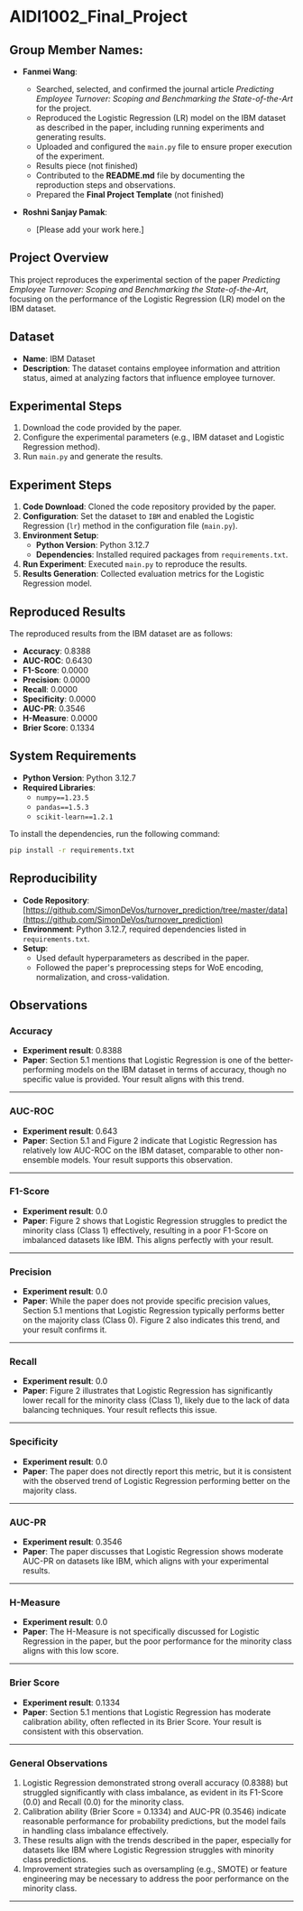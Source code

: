 # AIDI1002_Final_Project

## Group Member Names:
- **Fanmei Wang**:
  - Searched, selected, and confirmed the journal article *Predicting Employee Turnover: Scoping and Benchmarking the State-of-the-Art* for the project.
  - Reproduced the Logistic Regression (LR) model on the IBM dataset as described in the paper, including running experiments and generating results.
  - Uploaded and configured the `main.py` file to ensure proper execution of the experiment.
  - Results piece (not finished)
  - Contributed to the **README.md** file by documenting the reproduction steps and observations.
  - Prepared the **Final Project Template** (not finished)
  
- **Roshni Sanjay Pamak**:
  - [Please add your work here.]
    
## Project Overview
This project reproduces the experimental section of the paper *Predicting Employee Turnover: Scoping and Benchmarking the State-of-the-Art*, focusing on the performance of the Logistic Regression (LR) model on the IBM dataset.

## Dataset
- **Name**: IBM Dataset
- **Description**: The dataset contains employee information and attrition status, aimed at analyzing factors that influence employee turnover.

## Experimental Steps
1. Download the code provided by the paper.
2. Configure the experimental parameters (e.g., IBM dataset and Logistic Regression method).
3. Run `main.py` and generate the results.

## Experiment Steps
1. **Code Download**: Cloned the code repository provided by the paper.
2. **Configuration**: Set the dataset to `IBM` and enabled the Logistic Regression (`lr`) method in the configuration file (`main.py`).
3. **Environment Setup**: 
   - **Python Version**: Python 3.12.7
   - **Dependencies**: Installed required packages from `requirements.txt`.
4. **Run Experiment**: Executed `main.py` to reproduce the results.
5. **Results Generation**: Collected evaluation metrics for the Logistic Regression model.

## Reproduced Results
The reproduced results from the IBM dataset are as follows:
- **Accuracy**: 0.8388
- **AUC-ROC**: 0.6430
- **F1-Score**: 0.0000
- **Precision**: 0.0000
- **Recall**: 0.0000
- **Specificity**: 0.0000
- **AUC-PR**: 0.3546
- **H-Measure**: 0.0000
- **Brier Score**: 0.1334

## System Requirements
- **Python Version**: Python 3.12.7
- **Required Libraries**:
  - `numpy==1.23.5`
  - `pandas==1.5.3`
  - `scikit-learn==1.2.1`

To install the dependencies, run the following command:

```bash
pip install -r requirements.txt
```

## Reproducibility
- **Code Repository**: [https://github.com/SimonDeVos/turnover_prediction/tree/master/data](https://github.com/SimonDeVos/turnover_prediction)
- **Environment**: Python 3.12.7, required dependencies listed in `requirements.txt`.
- **Setup**:
  - Used default hyperparameters as described in the paper.
  - Followed the paper's preprocessing steps for WoE encoding, normalization, and cross-validation.

## Observations

### **Accuracy**
- **Experiment result**: 0.8388
- **Paper**: Section 5.1 mentions that Logistic Regression is one of the better-performing models on the IBM dataset in terms of accuracy, though no specific value is provided. Your result aligns with this trend.

---

### **AUC-ROC**
- **Experiment result**: 0.643
- **Paper**: Section 5.1 and Figure 2 indicate that Logistic Regression has relatively low AUC-ROC on the IBM dataset, comparable to other non-ensemble models. Your result supports this observation.

---

### **F1-Score**
- **Experiment result**: 0.0
- **Paper**: Figure 2 shows that Logistic Regression struggles to predict the minority class (Class 1) effectively, resulting in a poor F1-Score on imbalanced datasets like IBM. This aligns perfectly with your result.

---

### **Precision**
- **Experiment result**: 0.0
- **Paper**: While the paper does not provide specific precision values, Section 5.1 mentions that Logistic Regression typically performs better on the majority class (Class 0). Figure 2 also indicates this trend, and your result confirms it.

---

### **Recall**
- **Experiment result**: 0.0
- **Paper**: Figure 2 illustrates that Logistic Regression has significantly lower recall for the minority class (Class 1), likely due to the lack of data balancing techniques. Your result reflects this issue.

---

### **Specificity**
- **Experiment result**: 0.0
- **Paper**: The paper does not directly report this metric, but it is consistent with the observed trend of Logistic Regression performing better on the majority class.

---

### **AUC-PR**
- **Experiment result**: 0.3546
- **Paper**: The paper discusses that Logistic Regression shows moderate AUC-PR on datasets like IBM, which aligns with your experimental results.

---

### **H-Measure**
- **Experiment result**: 0.0
- **Paper**: The H-Measure is not specifically discussed for Logistic Regression in the paper, but the poor performance for the minority class aligns with this low score.

---

### **Brier Score**
- **Experiment result**: 0.1334
- **Paper**: Section 5.1 mentions that Logistic Regression has moderate calibration ability, often reflected in its Brier Score. Your result is consistent with this observation.

---

### **General Observations**
1. Logistic Regression demonstrated strong overall accuracy (0.8388) but struggled significantly with class imbalance, as evident in its F1-Score (0.0) and Recall (0.0) for the minority class.
2. Calibration ability (Brier Score = 0.1334) and AUC-PR (0.3546) indicate reasonable performance for probability predictions, but the model fails in handling class imbalance effectively.
3. These results align with the trends described in the paper, especially for datasets like IBM where Logistic Regression struggles with minority class predictions.
4. Improvement strategies such as oversampling (e.g., SMOTE) or feature engineering may be necessary to address the poor performance on the minority class.
---
